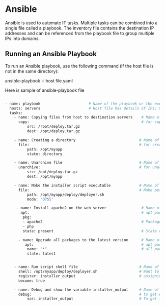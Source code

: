 
# Ansible

Ansible is used to automate IT tasks. Multiple tasks can be combined into a single file called a playbook. The inventory file contains the destination IP addresses and can be referenced from the playbook file to group multiple IPs into domains.

## Running an Ansible Playbook

To run an Ansible playbook, use the following command (if the host file is not in the same directory):

ansible-playbook -i host file.yaml

Here is sample of ansible-playbook file

```bash

- name: playbook                      # Name of the playbook or the execution
  hosts: servers                      # Host file has details of IPs; make it [servers] and list the IPs below
  tasks:
    - name: Copying files from host to destination servers    # Name of the task
      copy:                                                   # for copy file/dir Use copy 
          src: /root/deploy.tar.gz
          dest: /opt/deploy.tar.gz

    - name: Creating a directory                             # Name of the task
      file:                                                  # for creating file/dir we use file 
          path: /opt/myapp
          state: directory

    - name: Unarchive file                                   # Name of the task
      unarchive:                                             # for unarchive file we use unarchive 
          src: /opt/deploy.tar.gz
          dest: /opt/myapp

    - name: Make the installer script executable             # Name of the task
      file:                                                  # Make permission changes in any file
          path: /opt/myapp/deploy/deployer.sh
          mode: '0755'                                       

     - name: Install apache2 on the web server                # Name of the task
       apt:                                                   # apt package manager
        pkg:                                                  
        - apache2                                             # Package name
        - php
        state: present                                        # State could be define installation/upgradation/uninstallation

      - name: Upgrade all packages to the latest version      # Name of the task
         apt:                                                 # apt package manager
          name: "*"                                           # all packages will be upgrade
          state: latest


    - name: Run script shell file                            # Name of the task
      shell: /opt/myapp/deploy/deployer.sh                   # Want to use shell in remote servers
      register: installer_output                             # assigning a variable
      become: true

    - name: Debug and show the variable installer_output     # Name of the task
      debug:                                                 # to get output of playbook result we use debug but we need to assign a variable before it use
          var: installer_output                              # To get the result
